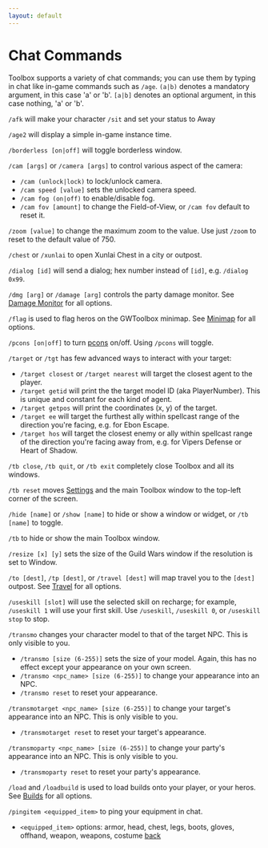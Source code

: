```yaml
---
layout: default
---
```


# Chat Commands

Toolbox supports a variety of chat commands; you can use them by typing in chat like in-game commands such as `/age`.
`(a|b)` denotes a mandatory argument, in this case 'a' or 'b'.
`[a|b]` denotes an optional argument, in this case nothing, 'a' or 'b'.


`/afk` will make your character `/sit` and set your status to Away

`/age2` will display a simple in-game instance time.

`/borderless [on|off]` will toggle borderless window.

`/cam [args]` or `/camera [args]` to control various aspect of the camera:
* `/cam (unlock|lock)` to lock/unlock camera.
* `/cam speed [value]` sets the unlocked camera speed.
* `/cam fog (on|off)` to enable/disable fog.
* `/cam fov [amount]` to change the Field-of-View, or `/cam fov` default to reset it.

`/zoom [value]` to change the maximum zoom to the value. Use just `/zoom` to reset to the default value of 750.

`/chest` or `/xunlai` to open Xunlai Chest in a city or outpost.

`/dialog [id]` will send a dialog; hex number instead of `[id]`, e.g. `/dialog 0x99`.

`/dmg [arg]` or `/damage [arg]` controls the party damage monitor. See [Damage Monitor](damage_monitor#chat-commands) for all options.

`/flag` is used to flag heros on the GWToolbox minimap. See [Minimap](minimap#chat-commands) for all options.

`/pcons [on|off]` to turn [pcons](pcons) on/off. Using `/pcons` will toggle.

`/target` or `/tgt` has few advanced ways to interact with your target:
* `/target closest` or `/target nearest` will target the closest agent to the player.
* `/target getid` will print the the target model ID (aka PlayerNumber). This is unique and constant for each kind of agent.
* `/target getpos` will print the coordinates (x, y) of the target.
* `/target ee` will target the furthest ally within spellcast range of the direction you're facing, e.g. for Ebon Escape.
* `/target hos` will target the closest enemy or ally within spellcast range of the direction you're facing away from, e.g. for Vipers Defense or Heart of Shadow.

`/tb close`, `/tb quit`, or `/tb exit` completely close Toolbox and all its windows.

`/tb reset` moves [Settings](settings) and the main Toolbox window to the top-left corner of the screen.

`/hide [name]` or `/show [name]` to hide or show a window or widget, or `/tb [name]` to toggle.

`/tb` to hide or show the main Toolbox window.

`/resize [x] [y]` sets the size of the Guild Wars window if the resolution is set to Window.

`/to [dest]`, `/tp [dest]`, or `/travel [dest]` will map travel you to the `[dest]` outpost. See [Travel](travel#chat-commands) for all options.

`/useskill [slot]` will use the selected skill on recharge; for example, `/useskill 1` will use your first skill. Use `/useskill`, `/useskill 0`, or `/useskill stop` to stop.

`/transmo` changes your character model to that of the target NPC. This is only visible to you.
* `/transmo [size (6-255)]` sets the size of your model. Again, this has no effect except your appearance on your own screen.
* `/transmo <npc_name> [size (6-255)]` to change your appearance into an NPC.
* `/transmo reset` to reset your appearance.

`/transmotarget <npc_name> [size (6-255)]` to change your target's appearance into an NPC. This is only visible to you.
* `/transmotarget reset` to reset your target's appearance.

`/transmoparty <npc_name> [size (6-255)]` to change your party's appearance into an NPC. This is only visible to you.
* `/transmoparty reset` to reset your party's appearance.

`/load` and `/loadbuild` is used to load builds onto your player, or your heros. See [Builds](builds#chat-commands) for all options.

`/pingitem <equipped_item>` to ping your equipment in chat.
* `<equipped_item>` options: armor, head, chest, legs, boots, gloves, offhand, weapon, weapons, costume
[back](./)
